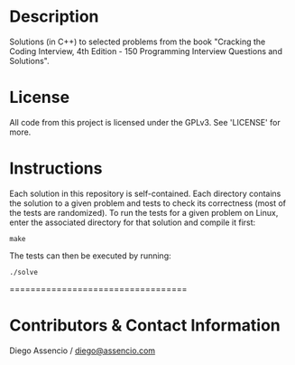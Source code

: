 Description
===========

Solutions (in C++) to selected problems from the book "Cracking the Coding
Interview, 4th Edition - 150 Programming Interview Questions and Solutions".


License
=======

All code from this project is licensed under the GPLv3. See 'LICENSE' for more.


Instructions
============

Each solution in this repository is self-contained. Each directory contains
the solution to a given problem and tests to check its correctness (most of
the tests are randomized). To run the tests for a given problem on Linux,
enter the associated directory for that solution and compile it first:

	make

The tests can then be executed by running:

	./solve



==================================



Contributors & Contact Information
==================================

Diego Assencio / diego@assencio.com
